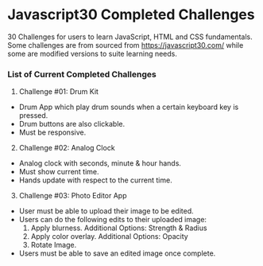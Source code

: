 # Javascript30 Completed Challenges
30 Challenges for users to learn JavaScript, HTML and CSS fundamentals.
Some challenges are from sourced from https://javascript30.com/ while some 
are modified versions to suite learning needs.

### List of Current Completed Challenges
1. Challenge #01: Drum Kit
+ Drum App which play drum sounds when a certain keyboard key is pressed.
+ Drum buttons are also clickable.
+ Must be responsive.

2. Challenge #02: Analog Clock
+ Analog clock with seconds, minute & hour hands.
+ Must show current time.
+ Hands update with respect to the current time.

3. Challenge #03: Photo Editor App
+ User must be able to upload their image to be edited.
+ Users can do the following edits to their uploaded image:
    1. Apply blurness. Additional Options: Strength & Radius
    2. Apply color overlay. Additional Options: Opacity
    3. Rotate Image.
+ Users must be able to save an edited image once complete.
